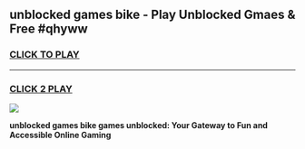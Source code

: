 
## unblocked games bike - Play Unblocked Gmaes & Free #qhyww
<h3>
<a href="https://news.freeplayer.one?title=unblocked_games_bike&ref=03M">CLICK TO PLAY</a></h3>
<hr>

<h3>
<a href="https://news.freeplayer.one?title=unblocked_games_bike&ref=03M">CLICK 2 PLAY</a>
  
</h3>

<a href="https://news.freeplayer.one?title=unblocked_games_bike&ref=03M"><img src="https://clearcache.store/games.png"></a>


**unblocked games bike games unblocked: Your Gateway to Fun and Accessible Online Gaming**

